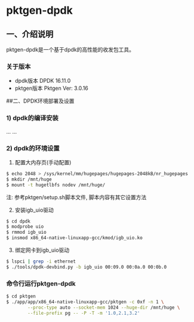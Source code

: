 # pktgen-dpdk

## 一、介绍说明
pktgen-dpdk是一个基于dpdk的高性能的收发包工具。

### 关于版本
* dpdk版本
DPDK 16.11.0
* pktgen版本
Pktgen Ver: 3.0.16

##二、DPDK环境部署及设置

### 1) dpdk的编译安装
... ...

### 2) dpdk的环境设置
1. 配置大内存页(手动配置)
```bash
$ echo 2048 > /sys/kernel/mm/hugepages/hugepages-2048kB/nr_hugepages
$ mkdir /mnt/huge
$ mount -t hugetlbfs nodev /mnt/huge/
```
注: 参考pktgen/setup.sh脚本文件, 脚本内容有其它设置方法

2. 安装igb_uio驱动
```bash
$ cd dpdk
$ modprobe uio
$ rmmod igb_uio
$ insmod x86_64-native-linuxapp-gcc/kmod/igb_uio.ko
```

3. 绑定网卡到igb_uio驱动
```bash
$ lspci | grep -i ethernet
$ ./tools/dpdk-devbind.py -b igb_uio 00:09.0 00:0a.0 00:0b.0
```


### 命令行运行pktgen-dpdk
```bash
$ cd pktgen
$ ./app/app/x86_64-native-linuxapp-gcc/pktgen -c 0xf -n 1 \
        --proc-type auto --socket-mem 1024 --huge-dir /mnt/huge \
        --file-prefix pg -- -P -T -m '1.0,2.1,3.2'
```
